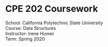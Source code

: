 # CPE 202 Coursework
School:       California Polytechnic State University\
Course:       Data Structures\
Instructor:   Irene Humer\
Term:         Spring 2020
